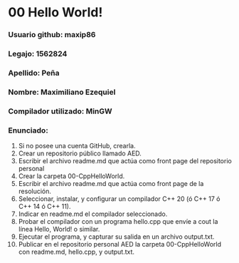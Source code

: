 # 00 Hello World!

### Usuario github: maxip86
### Legajo: 1562824
### Apellido: Peña
### Nombre: Maximiliano Ezequiel
### Compilador utilizado: MinGW

### Enunciado:
1. Si no posee una cuenta GitHub, crearla.
2. Crear un repositorio público llamado AED.
3. Escribir el archivo readme.md que actúa como front page del repositorio personal
4. Crear la carpeta 00-CppHelloWorld.
5. Escribir el archivo readme.md que actúa como front page de la resolución.
6. Seleccionar, instalar, y configurar un compilador C++ 20 (ó C++ 17 ó C++ 14 ó C++ 11).
7. Indicar en readme.md el compilador seleccionado.
8. Probar el compilador con un programa hello.cpp que envíe a cout la línea Hello, World! o similar.
9. Ejecutar el programa, y capturar su salida en un archivo output.txt.
10. Publicar en el repositorio personal AED la carpeta 00-CppHelloWorld con readme.md, hello.cpp, y output.txt.